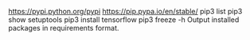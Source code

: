 https://pypi.python.org/pypi
https://pip.pypa.io/en/stable/
pip3 list
pip3 show setuptools
pip3 install tensorflow
pip3 freeze -h Output installed packages in requirements format.
